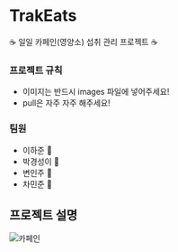 # TrakEats
:coffee: 일일 카페인(영양소) 섭취 관리 프로젝트 :coffee:

### 프로젝트 규칙
  - 이미지는 반드시 images 파일에 넣어주세요!
  - pull은 자주 자주 해주세요!

### 팀원
- 이하준 :eagle:
- 박경성이 :hamster:
- 변인주 :leopard:
- 차민준 :dog:



## 프로젝트 설명
![카페인](https://github.com/user-attachments/assets/be891ccf-4f2a-4b1c-a563-3a14d0abb679)
